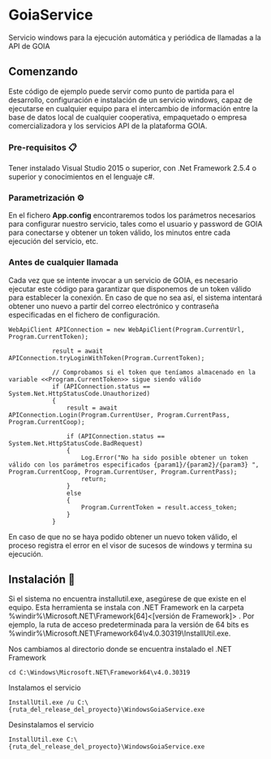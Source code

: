 # GoiaService
Servicio windows para la ejecución automática y periódica de llamadas a la API de GOIA


## Comenzando

Este código de ejemplo puede servir como punto de partida para el desarrollo, configuración e instalación de un servicio windows, capaz de ejecutarse en cualquier equipo para el intercambio de información entre la base de datos local de cualquier cooperativa, empaquetado o empresa comercializadora y los servicios API de la plataforma GOIA.


### Pre-requisitos 📋

Tener instalado Visual Studio 2015 o superior, con .Net Framework 2.5.4 o superior y conocimientos en el lenguaje c#.


### Parametrización ⚙️

En el fichero **App.config** encontraremos todos los parámetros necesarios para configurar nuestro servicio, tales como el usuario y password de GOIA para conectarse y obtener un token válido, los minutos entre cada ejecución del servicio, etc.


### Antes de cualquier llamada

Cada vez que se intente invocar a un servicio de GOIA, es necesario ejecutar este código para garantizar que disponemos de un token válido para establecer la conexión. En caso de que no sea así, el sistema intentará obtener uno nuevo a partir del correo electrónico y contraseña especificadas en el fichero de configuración. 

```
WebApiClient APIConnection = new WebApiClient(Program.CurrentUrl, Program.CurrentToken);

            result = await APIConnection.tryLoginWithToken(Program.CurrentToken);

            // Comprobamos si el token que teníamos almacenado en la variable <<Program.CurrentToken>> sigue siendo válido
            if (APIConnection.status == System.Net.HttpStatusCode.Unauthorized)
            {
                result = await APIConnection.Login(Program.CurrentUser, Program.CurrentPass, Program.CurrentCoop);

                if (APIConnection.status == System.Net.HttpStatusCode.BadRequest)
                {
                    Log.Error("No ha sido posible obtener un token válido con los parámetros especificados {param1}/{param2}/{param3} ", Program.CurrentCoop, Program.CurrentUser, Program.CurrentPass);
                    return;
                }
                else
                {
                    Program.CurrentToken = result.access_token;
                }
            }
```

En caso de que no se haya podido obtener un nuevo token válido, el proceso registra el error en el visor de sucesos de windows y termina su ejecución.


## Instalación 🔧

Si el sistema no encuentra installutil.exe, asegúrese de que existe en el equipo. Esta herramienta se instala con .NET Framework en la carpeta %windir%\Microsoft.NET\Framework[64]\<[versión de Framework]> . 
Por ejemplo, la ruta de acceso predeterminada para la versión de 64 bits es %windir%\Microsoft.NET\Framework64\v4.0.30319\InstallUtil.exe.

Nos cambiamos al directorio donde se encuentra instalado el .NET Framework

```
cd C:\Windows\Microsoft.NET\Framework64\v4.0.30319
```

Instalamos el servicio

```
InstallUtil.exe /u C:\{ruta_del_release_del_proyecto}\WindowsGoiaService.exe
```

Desinstalamos el servicio

```
InstallUtil.exe C:\{ruta_del_release_del_proyecto}\WindowsGoiaService.exe
```
